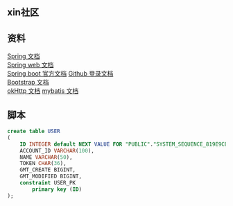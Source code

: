 ## xin社区

## 资料
[Spring 文档](https://spring.io/guides)  
[Spring web 文档](https://spring.io/guides/gs/serving-web-content/)  
[Spring boot 官方文档](https://docs.spring.io/spring-boot/docs/2.2.5.RELEASE/reference/htmlsingle/)
[Github 登录文档](https://developer.github.com/apps/building-github-apps/creating-a-github-app/)  
[Bootstrap 文档](https://v3.bootcss.com/components/)  
[okHttp 文档](https://square.github.io/okhttp/) 
[mybatis 文档](http://mybatis.org/spring/) 

## 脚本

```sql
create table USER
(
	ID INTEGER default NEXT VALUE FOR "PUBLIC"."SYSTEM_SEQUENCE_819E9CB8_C3FE_4A25_BDCE_A887060C24C7" auto_increment,
	ACCOUNT_ID VARCHAR(100),
	NAME VARCHAR(50),
	TOKEN CHAR(36),
	GMT_CREATE BIGINT,
	GMT_MODIFIED BIGINT,
	constraint USER_PK
		primary key (ID)
);


```